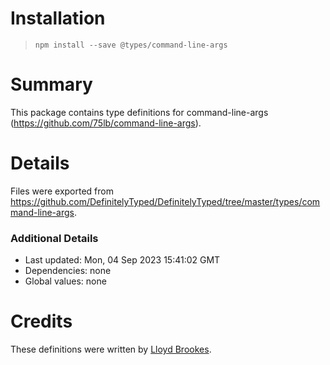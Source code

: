 # Installation
> `npm install --save @types/command-line-args`

# Summary
This package contains type definitions for command-line-args (https://github.com/75lb/command-line-args).

# Details
Files were exported from https://github.com/DefinitelyTyped/DefinitelyTyped/tree/master/types/command-line-args.

### Additional Details
 * Last updated: Mon, 04 Sep 2023 15:41:02 GMT
 * Dependencies: none
 * Global values: none

# Credits
These definitions were written by [Lloyd Brookes](https://github.com/75lb).
